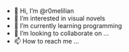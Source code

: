 - 👋 Hi, I’m @r0melilian
- 👀 I’m interested in visual novels
- 🌱 I’m currently learning programming
- 💞️ I’m looking to collaborate on ...
- 📫 How to reach me ...

<!---
r0melilian/r0melilian is a ✨ special ✨ repository because its `README.md` (this file) appears on your GitHub profile.
You can click the Preview link to take a look at your changes.
--->
